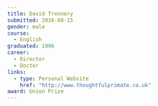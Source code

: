 ```yaml
---
title: David Trennery
submitted: 2016-08-15
gender: male
course:
  - English
graduated: 1996
career:
  - Director
  - Doctor
links:
  - type: Personal Website
    href: "http://www.thoughtfulprimate.co.uk"
award: Union Prize 
---
```

